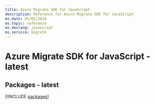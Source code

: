 ```yaml
---
title: Azure Migrate SDK for JavaScript
description: Reference for Azure Migrate SDK for JavaScript
ms.date: 05/02/2024
ms.topic: reference
ms.devlang: javascript
ms.service: migrate
---
```

# Azure Migrate SDK for JavaScript - latest
## Packages - latest
[!INCLUDE [packages](migrate-index.md)]